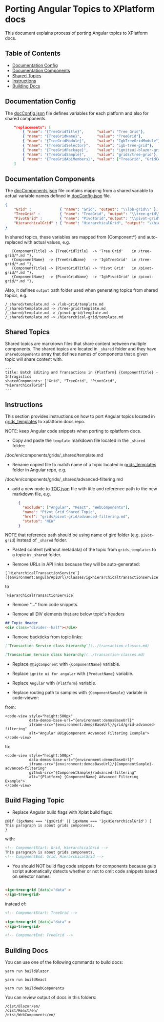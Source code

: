 # Porting Angular Topics to XPlatform docs

This document explains process of porting Angular topics to XPlatform docs.

## Table of Contents

- [Documentation Config](#Documentation-Config)
- [Documentation Components](#Documentation-Components)
- [Shared Topics](#Shared-Topics)
- [Instructions](#Instructions)
- [Building Docs](#Building-Docs)


## Documentation Config

The [docConfig.json](https://github.com/IgniteUI/igniteui-xplat-docs/blob/vnext/docConfig.json#L369) file defines variables for each platform and also for shared components

```json
    "replacements": [
        { "name": "{TreeGridTitle}",      "value": "Tree Grid"},
        { "name": "{TreeGridName}",       "value": "TreeGrid"},
        { "name": "{TreeGridModule}",     "value": "IgbTreeGridModule"},
        { "name": "{TreeGridSelector}",   "value": "igb-tree-grid"},
        { "name": "{TreeGridPackage}",    "value": "igniteui-blazor-grids"},
        { "name": "{TreeGridSample}",     "value": "grids/tree-grid"},
        { "name": "{TreeGridApiMembers}", "value": ["TreeGrid", "GridCell", "TreeGridRow", "Column"]},
    ]
```

## Documentation Components

The [docComponents.json](docComponents.json) file contains mapping from a shared variable to actual variable names defined in [docConfig.json](https://github.com/IgniteUI/igniteui-xplat-docs/blob/vnext/docConfig.json#L369) file.

```json
{
    "Grid" :             { "name": "Grid", "output": "\\lob-grid\\" },
    "TreeGrid" :         { "name": "TreeGrid", "output": "\\tree-grid\\" },
    "PivotGrid" :        { "name": "PivotGrid","output": "\\pivot-grid\\" },
    "HierarchicalGrid" : { "name": "HierarchicalGrid", "output": "\\hierarchical-grid\\" }
}
```

In shared topics, these variables are mapped from {Component*} and auto-replaced with actual values, e.g.

```
   {ComponentTitle} -> {TreeGridTitle}  -> 'Tree Grid'    in /tree-grid/*.md "},
   {ComponentName}  -> {TreeGridName}   -> 'IgbTreeGrid'  in /tree-grid/*.md "},
   {ComponentTitle} -> {PivotGridTitle} -> 'Pivot Grid'   in /pivot-grid/*.md "},
   {ComponentName}  -> {PivotGridName}  -> 'IgbPivotGrid' in /pivot-grid/*.md "},
```

Also, it defines `output` path folder used when generating topics from shared topics, e.g.

```
/_shared/template.md -> /lob-grid/template.md
/_shared/template.md -> /tree-grid/template.md
/_shared/template.md -> /pivot-grid/template.md
/_shared/template.md -> /hierarchical-grid/template.md
```

## Shared Topics

Shared topics are markdown files that share content between multiple components. The shared topics are located in `_shared` folder and they have `sharedComponents` array that defines names of components that a given topic will share content with.

```
---
title: Batch Editing and Transactions in {Platform} {ComponentTitle} - Infragistics
sharedComponents: ["Grid", "TreeGrid", "PivotGrid", "HierarchicalGrid"]
---
```


## Instructions

This section provides instructions on how to port Angular topics located in
[grids_templates](https://github.com/IgniteUI/igniteui-docfx/tree/master/en/components/grids_templates) to xplatform docs repo.

NOTE: keep Angular code snippets when porting to xplatform docs.


- Copy and paste the `template` markdown file located in the `_shared` folder:

/doc/en/components/grids/_shared/template.md

- Rename copied file to match name of a topic located in [grids_templates](https://github.com/IgniteUI/igniteui-docfx/tree/master/en/components/grids_templates) folder in Angular repo, e.g.


/doc/en/components/grids/_shared/advanced-filtering.md

- add a new node to [TOC.json](/docfx/en/components/toc.json) file with title and reference path to the new markdown file, e.g.

```json
      {
        "exclude": ["Angular", "React", "WebComponents"],
        "name": "Pivot Grid Shared Topic",
        "href": "grids/pivot-grid/advanced-filtering.md",
        "status": "NEW"
      }
```
NOTE that reference path should be using name of gird folder (e.g. `pivot-grid`) instead of `_shared` folder.


- Pasted content (without metadata) of the topic from `grids_templates` to a topic in `_shared` folder.

- Remove URLs in API links because they will be auto-generated:

```
[`HierarchicalTransactionService`]({environment:angularApiUrl}/classes/igxhierarchicaltransactionservice.html)
```

to

```
`HierarchicalTransactionService`
```

- Remove "..." from code snippets.

- Remove all DIV elements that are below topic's headers

```md
## Topic Header
<div class="divider--half"></div>
```

- Remove backticks from topic links:

```md
[`Transaction Service class hierarchy`](../transaction-classes.md)
```

```md
[Transaction Service class hierarchy](../transaction-classes.md)
```

- Replace `@@igComponent` with `{ComponentName}` variable.

- Replace `ignite ui for angular` with `{ProductName}` variable.

- Replace `Angular` with `{Platform}` variable.

- Replace routing path to samples with `{ComponentSample}` variable in code-viewer:

from:

```
<code-view style="height:500px"
           data-demos-base-url="{environment:demosBaseUrl}"
           iframe-src="{environment:demosBaseUrl}/grid/grid-advanced-filtering"
           alt="Angular @@igComponent Advanced Filtering Example">
</code-view>
```

to:

```
<code-view style="height:500px"
           data-demos-base-url="{environment:demosBaseUrl}"
           iframe-src="{environment:demosBaseUrl}/{ComponentSample}-advanced-filtering"
           github-src="{ComponentSample}/advanced-filtering"
           alt="{Platform} {ComponentName} Advanced Filtering Example">
</code-view>
```

## Build Flaging Topic

- Replace Angular build flags with Xplat build flags:

```
@@if (igxName === 'IgxGrid' || igxName === 'IgxHierarchicalGrid') {
This paragraph is about grids components.
}
```

with:

```md
<!-- ComponentStart: Grid, HierarchicalGrid -->
This paragraph is about grids components.
<!-- ComponentEnd: Grid, HierarchicalGrid -->
```

- You should NOT build flag code snippets for components because gulp script automatically detects whether or not to omit code snippets based on selector names:


```md
 
<igx-tree-grid [data]="data" >
</igx-tree-grid>

```

instead of:

```md
<!-- ComponentStart: TreeGrid -->
 
<igx-tree-grid [data]="data" >
</igx-tree-grid>

<!-- ComponentEnd: TreeGrid -->
```


## Building Docs

You can use one of the following commands to build docs:

```
yarn run buildBlazor
```

```
yarn run buildReact
```

```
yarn run buildWebComponents
```

You can review output of docs in this folders:

```
/dist/Blazor/en/
/dist/React/en/
/dist/WebComponents/en/
```
